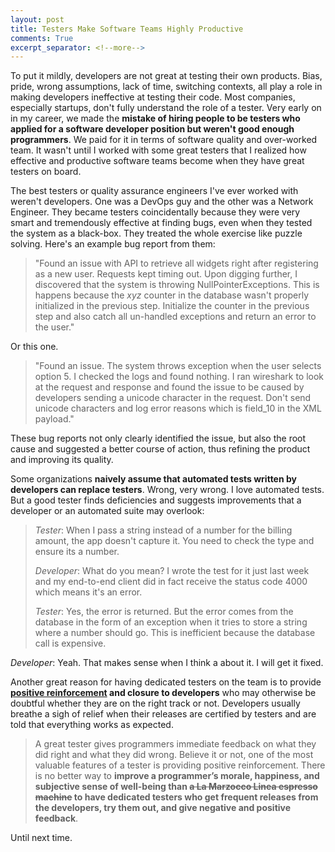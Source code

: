 ```yaml
---
layout: post
title: Testers Make Software Teams Highly Productive
comments: True
excerpt_separator: <!--more-->
---
```


To put it mildly, developers are not great at testing their own products. Bias, pride, wrong assumptions, lack of time, switching contexts, all play a role in making developers ineffective at testing their code. Most companies, especially startups, don't fully understand the role of a tester. Very early on in my career, we made the **mistake of hiring people to be testers who applied for a software developer position but weren't good enough programmers**. We paid for it in terms of software quality and over-worked team. It wasn't until I worked with some great testers that I realized how effective and productive software teams become when they have great testers on board.

<!--more-->

The best testers or quality assurance engineers I've ever worked with weren't developers. One was a DevOps guy and the other was a Network Engineer. They became testers coincidentally because they were very smart and tremendously effective at finding bugs, even when they tested the system as a black-box. They treated the whole exercise like puzzle solving. Here's an example bug report from them:

> "Found an issue with API to retrieve all widgets right after registering as a new user. Requests kept timing out. Upon digging further, I discovered that the system is throwing NullPointerExceptions. This is happens because the *xyz* counter in the database wasn't properly initialized in the previous step. Initialize the counter in the previous step and also catch all un-handled exceptions and return an error to the user."

Or this one.

> "Found an issue. The system throws exception when the user selects option 5. I checked the logs and found nothing. I ran wireshark to look at the request and response and found the issue to be caused by developers sending a unicode character in the request. Don't send unicode characters and log error reasons which is field_10 in the XML payload."

These bug reports not only clearly identified the issue, but also the root cause and suggested a better course of action, thus refining the product and improving its quality.

Some organizations **naively assume that automated tests written by developers can replace testers**. Wrong, very wrong. I love automated tests. But a good tester finds deficiencies and suggests improvements that a developer or an automated suite may overlook:

> *Tester*: When I pass a string instead of a number for the billing amount, the app doesn't capture it. You need to check the type and ensure its a number.
>
> *Developer*: What do you mean? I wrote the test for it just last week and my end-to-end client did in fact receive the status code 4000 which means it's an error.
>
> *Tester*: Yes, the error is returned. But the error comes from the database in the form of an exception when it tries to store a string where a number should go. This is inefficient because the database call is expensive.
>
*Developer*: Yeah. That makes sense when I think a about it. I will get it fixed.

Another great reason for having dedicated testers on the team is to provide **[positive reinforcement](https://www.joelonsoftware.com/2010/01/26/why-testers/) and closure to developers** who may otherwise be doubtful whether they are on the right track or not. Developers usually breathe a sigh of relief when their releases are certified by testers and are told that everything works as expected.

> A great tester gives programmers immediate feedback on what they did right and what they did wrong. Believe it or not, one of the most valuable features of a tester is providing positive reinforcement. There is no better way to **improve a programmer’s morale, happiness, and subjective sense of well-being than ~~a La Marzocco Linea espresso machine~~ to have dedicated testers who get frequent releases from the developers, try them out, and give negative and positive feedback**.

Until next time.

